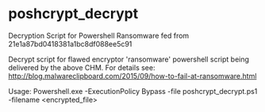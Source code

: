 # poshcrypt_decrypt
Decryption Script for Powershell Ransomware fed from 21e1a87bd0418381a1bc8df088ee5c91

Decrypt script for flawed encryptor 'ransomware' powershell script being delivered by the above CHM. For details see: http://blog.malwareclipboard.com/2015/09/how-to-fail-at-ransomware.html

Usage: Powershell.exe -ExecutionPolicy Bypass -file poshcrypt_decrypt.ps1 -filename \<encrypted_file\>
